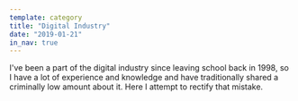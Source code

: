 ```yaml
---
template: category
title: "Digital Industry"
date: "2019-01-21"
in_nav: true
---
```


I've been a part of the digital industry since leaving school back in 1998, so I have a lot of experience and knowledge and have traditionally shared a criminally low amount about it. Here I attempt to rectify that mistake.